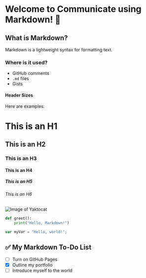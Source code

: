 # Welcome to Communicate using Markdown! 👋

## What is Markdown?

Markdown is a lightweight syntax for formatting text.

### Where is it used?

- GitHub comments
- `.md` files
- Gists

#### Header Sizes

Here are examples:

# This is an H1
## This is an H2
### This is an H3
#### This is an H4
##### This is an H5
###### This is an H6

![Image of Yaktocat](https://octodex.github.com/images/yaktocat.png)

```python
def greet():
    print("Hello, Markdown!")
```
``` javascript
var myVar = "Hello, world!";
```

## ✅ My Markdown To-Do List

- [ ] Turn on GitHub Pages
- [x] Outline my portfolio
- [ ] Introduce myself to the world
